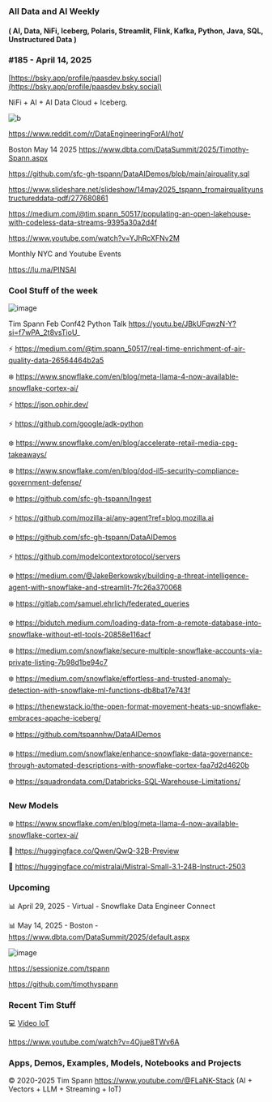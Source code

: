 ###  All Data and AI Weekly 
#### ( AI, Data, NiFi, Iceberg, Polaris, Streamlit, Flink, Kafka, Python, Java, SQL, Unstructured Data )  
### #185 - April 14, 2025

[https://bsky.app/profile/paasdev.bsky.social](https://bsky.app/profile/paasdev.bsky.social)

NiFi + AI + AI Data Cloud + Iceberg.


![b](https://images.credential.net/badge/tiny/g6fomszs_1741624330730_badge.png)


https://www.reddit.com/r/DataEngineeringForAI/hot/


Boston May 14 2025
https://www.dbta.com/DataSummit/2025/Timothy-Spann.aspx

https://github.com/sfc-gh-tspann/DataAIDemos/blob/main/airquality.sql

https://www.slideshare.net/slideshow/14may2025_tspann_fromairqualityunstructureddata-pdf/277680861

https://medium.com/@tim.spann_50517/populating-an-open-lakehouse-with-codeless-data-streams-9395a30a2d4f

https://www.youtube.com/watch?v=YJhRcXFNv2M

Monthly NYC and Youtube Events

https://lu.ma/PINSAI



### Cool Stuff of the week

![image](https://github.com/user-attachments/assets/198a23fa-1ad0-47a5-a48f-18247d877e0f)

Tim Spann Feb Conf42 Python Talk https://youtu.be/JBkUFqwzN-Y?si=f7wPA_2t8vsTioU_

⚡️ https://medium.com/@tim.spann_50517/real-time-enrichment-of-air-quality-data-26564464b2a5

❄️ https://www.snowflake.com/en/blog/meta-llama-4-now-available-snowflake-cortex-ai/

⚡️ https://json.ophir.dev/

⚡️  https://github.com/google/adk-python

❄️ https://www.snowflake.com/en/blog/accelerate-retail-media-cpg-takeaways/

❄️ https://www.snowflake.com/en/blog/dod-il5-security-compliance-government-defense/

❄️ https://github.com/sfc-gh-tspann/Ingest

⚡️ https://github.com/mozilla-ai/any-agent?ref=blog.mozilla.ai

❄️ https://github.com/sfc-gh-tspann/DataAIDemos

⚡️ https://github.com/modelcontextprotocol/servers

❄️ https://medium.com/@JakeBerkowsky/building-a-threat-intelligence-agent-with-snowflake-and-streamlit-7fc26a370068

❄️ https://gitlab.com/samuel.ehrlich/federated_queries

❄️ https://bidutch.medium.com/loading-data-from-a-remote-database-into-snowflake-without-etl-tools-20858e116acf

❄️ https://medium.com/snowflake/secure-multiple-snowflake-accounts-via-private-listing-7b98d1be94c7

❄️ https://medium.com/snowflake/effortless-and-trusted-anomaly-detection-with-snowflake-ml-functions-db8ba17e743f

❄️ https://thenewstack.io/the-open-format-movement-heats-up-snowflake-embraces-apache-iceberg/

❄️ https://github.com/tspannhw/DataAIDemos

❄️ https://medium.com/snowflake/enhance-snowflake-data-governance-through-automated-descriptions-with-snowflake-cortex-faa7d2d4620b

❄️ https://squadrondata.com/Databricks-SQL-Warehouse-Limitations/




### New Models

❄️ https://www.snowflake.com/en/blog/meta-llama-4-now-available-snowflake-cortex-ai/

🚀 https://huggingface.co/Qwen/QwQ-32B-Preview

🚀 https://huggingface.co/mistralai/Mistral-Small-3.1-24B-Instruct-2503


### Upcoming



📊 April 29, 2025 - Virtual - Snowflake Data Engineer Connect

📊 May 14, 2025 - Boston - https://www.dbta.com/DataSummit/2025/default.aspx

![image](https://github.com/user-attachments/assets/4d9314a0-92a9-4d77-bafd-668347f8e913)


https://sessionize.com/tspann

https://github.com/timothyspann


### Recent Tim Stuff

💻  [Video IoT](https://www.youtube.com/watch?v=Vgr1wnzxxB8&t=17s)<br/>

https://www.youtube.com/watch?v=4Ojue8TWv6A


### Apps, Demos, Examples, Models, Notebooks and Projects

&copy; 2020-2025 Tim Spann  https://www.youtube.com/@FLaNK-Stack
(AI +  Vectors + LLM + Streaming + IoT)  

